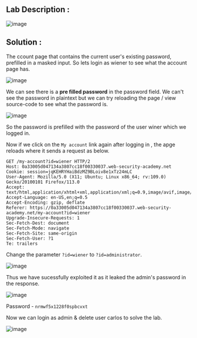 ## Lab Description :

![image](https://github.com/sh3bu/Portswigger_labs/assets/67383098/79c1f760-c0c0-45e4-85b6-20f8dcf0264e)


## Solution :

The ccount page that contains the current user's existing password, prefilled in a masked input. So lets login as wiener to see what the account page has.

![image](https://github.com/sh3bu/Portswigger_labs/assets/67383098/7a204dc2-b5c9-48eb-aba9-1b3471346572)

We can see there is a **pre filled password** in the password field. We can't see the password in plaintext but we can try reloading the page / view source-code to see what the password is.


![image](https://github.com/sh3bu/Portswigger_labs/assets/67383098/1ad475a7-3da7-4f89-82e6-985755f6eba7)

So the password is prefilled with the password of the user winer which we logged in.

Now if we click on the `My account` link again after logging in , the apge reloads where it sends a request as below.

```http
GET /my-account?id=wiener HTTP/2
Host: 0a33005d047134a3807cc18f00330037.web-security-academy.net
Cookie: session=jqKEHRYHaiBdzMZ9BLoiv8e1xTz24mLC
User-Agent: Mozilla/5.0 (X11; Ubuntu; Linux x86_64; rv:109.0) Gecko/20100101 Firefox/113.0
Accept: text/html,application/xhtml+xml,application/xml;q=0.9,image/avif,image/webp,*/*;q=0.8
Accept-Language: en-US,en;q=0.5
Accept-Encoding: gzip, deflate
Referer: https://0a33005d047134a3807cc18f00330037.web-security-academy.net/my-account?id=wiener
Upgrade-Insecure-Requests: 1
Sec-Fetch-Dest: document
Sec-Fetch-Mode: navigate
Sec-Fetch-Site: same-origin
Sec-Fetch-User: ?1
Te: trailers
```

Change the parameter `?id=wiener` to `?id=administrator`.

![image](https://github.com/sh3bu/Portswigger_labs/assets/67383098/4f6a5a0d-4787-4149-a800-1f70d415bde2)


Thus we have sucessfully exploited it as it leaked the admin's password in the response.

![image](https://github.com/sh3bu/Portswigger_labs/assets/67383098/315af2cf-1bde-47b9-b37d-b2c0bda0f2ec)

Password - `nrmwf5x1228f0spbcvxt`


Now we can login as admin & delete user carlos to solve the lab.

![image](https://github.com/sh3bu/Portswigger_labs/assets/67383098/46943942-8896-422a-98f3-e750ad54f826)




























